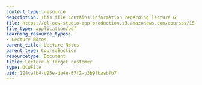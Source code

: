 ```yaml
---
content_type: resource
description: This file contains information regarding lecture 6.
file: https://ol-ocw-studio-app-production.s3.amazonaws.com/courses/15-390-new-enterprises-spring-2013/124cafb4d95eda4e87f2b3b9fbaabfb7_MIT15_390S13_lec06.pdf
file_type: application/pdf
learning_resource_types:
- Lecture Notes
parent_title: Lecture Notes
parent_type: CourseSection
resourcetype: Document
title: Lecture 6 Target customer
type: OCWFile
uid: 124cafb4-d95e-da4e-87f2-b3b9fbaabfb7
---
```

